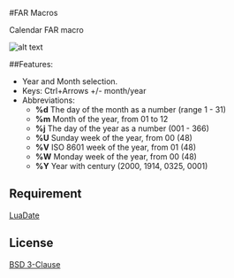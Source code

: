 #FAR Macros

Calendar FAR macro

![alt text](http://i78.fastpic.ru/big/2016/0512/9a/51d0774d5e51a5977b3a0cc67458d49a.png "Calendar")

##Features:

* Year and Month selection.
* Keys: Ctrl+Arrows +/- month/year
* Abbreviations:
	* **%d**	The day of the month as a number (range 1 - 31)
	* **%m**	Month of the year, from 01 to 12
	* **%j**	The day of the year as a number (001 - 366)
	* **%U**	Sunday week of the year, from 00 (48)
	* **%V**	ISO 8601 week of the year, from 01 (48)
	* **%W**	Monday week of the year, from 00 (48)
	* **%Y**	Year with century (2000, 1914, 0325, 0001)

## Requirement

[LuaDate](https://github.com/Tieske/date/)

## License

[BSD 3-Clause](https://opensource.org/licenses/BSD-3-Clause)

